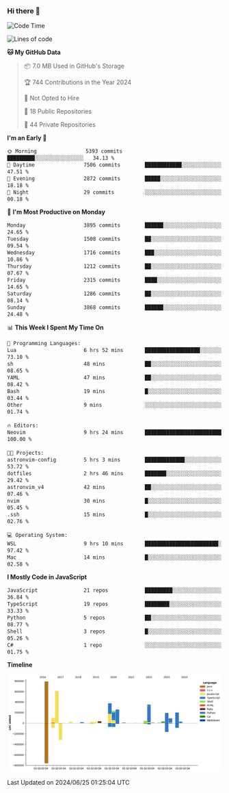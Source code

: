 ### Hi there 👋

<!--
**Clumsy-Coder/Clumsy-Coder** is a ✨ _special_ ✨ repository because its `README.md` (this file) appears on your GitHub profile.

Here are some ideas to get you started:

- 🔭 I’m currently working on ...
- 🌱 I’m currently learning ...
- 👯 I’m looking to collaborate on ...
- 🤔 I’m looking for help with ...
- 💬 Ask me about ...
- 📫 How to reach me: ...
- 😄 Pronouns: ...
- ⚡ Fun fact: ...
-->

<!-- anmol098/waka-readme-stats -->
<!--START_SECTION:waka-->
![Code Time](http://img.shields.io/badge/Code%20Time-813%20hrs%207%20mins-blue)

![Lines of code](https://img.shields.io/badge/From%20Hello%20World%20I%27ve%20Written-3.4%20million%20lines%20of%20code-blue)

**🐱 My GitHub Data** 

> 📦 7.0 MB Used in GitHub's Storage 
 > 
> 🏆 744 Contributions in the Year 2024
 > 
> 🚫 Not Opted to Hire
 > 
> 📜 18 Public Repositories 
 > 
> 🔑 44 Private Repositories 
 > 
**I'm an Early 🐤** 

```text
🌞 Morning                5393 commits        █████████░░░░░░░░░░░░░░░░   34.13 % 
🌆 Daytime                7506 commits        ████████████░░░░░░░░░░░░░   47.51 % 
🌃 Evening                2872 commits        █████░░░░░░░░░░░░░░░░░░░░   18.18 % 
🌙 Night                  29 commits          ░░░░░░░░░░░░░░░░░░░░░░░░░   00.18 % 
```
📅 **I'm Most Productive on Monday** 

```text
Monday                   3895 commits        ██████░░░░░░░░░░░░░░░░░░░   24.65 % 
Tuesday                  1508 commits        ██░░░░░░░░░░░░░░░░░░░░░░░   09.54 % 
Wednesday                1716 commits        ███░░░░░░░░░░░░░░░░░░░░░░   10.86 % 
Thursday                 1212 commits        ██░░░░░░░░░░░░░░░░░░░░░░░   07.67 % 
Friday                   2315 commits        ████░░░░░░░░░░░░░░░░░░░░░   14.65 % 
Saturday                 1286 commits        ██░░░░░░░░░░░░░░░░░░░░░░░   08.14 % 
Sunday                   3868 commits        ██████░░░░░░░░░░░░░░░░░░░   24.48 % 
```


📊 **This Week I Spent My Time On** 

```text
💬 Programming Languages: 
Lua                      6 hrs 52 mins       ██████████████████░░░░░░░   73.10 % 
sh                       48 mins             ██░░░░░░░░░░░░░░░░░░░░░░░   08.65 % 
YAML                     47 mins             ██░░░░░░░░░░░░░░░░░░░░░░░   08.42 % 
Bash                     19 mins             █░░░░░░░░░░░░░░░░░░░░░░░░   03.44 % 
Other                    9 mins              ░░░░░░░░░░░░░░░░░░░░░░░░░   01.74 % 

🔥 Editors: 
Neovim                   9 hrs 24 mins       █████████████████████████   100.00 % 

🐱‍💻 Projects: 
astronvim-config         5 hrs 3 mins        █████████████░░░░░░░░░░░░   53.72 % 
dotfiles                 2 hrs 46 mins       ███████░░░░░░░░░░░░░░░░░░   29.42 % 
astronvim_v4             42 mins             ██░░░░░░░░░░░░░░░░░░░░░░░   07.46 % 
nvim                     30 mins             █░░░░░░░░░░░░░░░░░░░░░░░░   05.45 % 
.ssh                     15 mins             █░░░░░░░░░░░░░░░░░░░░░░░░   02.76 % 

💻 Operating System: 
WSL                      9 hrs 10 mins       ████████████████████████░   97.42 % 
Mac                      14 mins             █░░░░░░░░░░░░░░░░░░░░░░░░   02.58 % 
```

**I Mostly Code in JavaScript** 

```text
JavaScript               21 repos            █████████░░░░░░░░░░░░░░░░   36.84 % 
TypeScript               19 repos            ████████░░░░░░░░░░░░░░░░░   33.33 % 
Python                   5 repos             ██░░░░░░░░░░░░░░░░░░░░░░░   08.77 % 
Shell                    3 repos             █░░░░░░░░░░░░░░░░░░░░░░░░   05.26 % 
C#                       1 repo              ░░░░░░░░░░░░░░░░░░░░░░░░░   01.75 % 
```



**Timeline**

![Lines of Code chart](https://raw.githubusercontent.com/Clumsy-Coder/Clumsy-Coder/main/assets/bar_graph.png)


 Last Updated on 2024/06/25 01:25:04 UTC
<!--END_SECTION:waka-->

